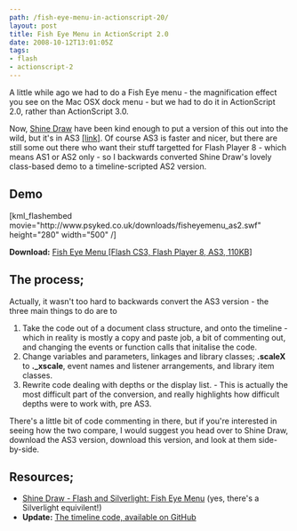 ```yaml
---
path: /fish-eye-menu-in-actionscript-20/
layout: post
title: Fish Eye Menu in ActionScript 2.0
date: 2008-10-12T13:01:05Z
tags:
- flash
- actionscript-2
---
```


A little while ago we had to do a Fish Eye menu - the magnification effect you see on the Mac OSX dock menu - but we had to do it in ActionScript 2.0, rather than ActionScript 3.0.

Now, <a href="http://www.shinedraw.com/" target="_blank">Shine Draw</a> have been kind enough to put a version of this out into the wild, but it's in AS3 <a href="http://www.shinedraw.com/animation-effect/flash-and-silverlight-fish-eye-menu/" target="_blank">[link]</a>. Of course AS3 is faster and nicer, but there are still some out there who want their stuff targetted for Flash Player 8 - which means AS1 or AS2 only - so I backwards converted Shine Draw's lovely class-based demo to a timeline-scripted AS2 version.
<h2>Demo</h2>
[kml_flashembed movie="http://www.psyked.co.uk/downloads/fisheyemenu_as2.swf" height="280" width="500" /]

<strong>Download:</strong> <a href="http://www.psyked.co.uk/wp-content/uploads/2008/10/fisheyemenu_as2.zip" target="_blank">Fish Eye Menu [Flash CS3, Flash Player 8, AS3, 110KB]</a>
<!--more-->
<h2>The process;</h2>
Actually, it wasn't too hard to backwards convert the AS3 version - the three main things to do are to
<ol>
	<li>Take the code out of a document class structure, and onto the timeline - which in reality is mostly a copy and paste job, a bit of commenting out, and changing the events or function calls that initalise the code.</li>
	<li>Change variables and parameters, linkages and library classes; <strong>.scaleX</strong> to <strong>._xscale</strong>, event names and listener arrangements, and library item classes.</li>
	<li>Rewrite code dealing with depths or the display list. - This is actually the most difficult part of the conversion, and really highlights how difficult depths were to work with, pre AS3.</li>
</ol>
There's a little bit of code commenting in there, but if you're interested in seeing how the two compare, I would suggest you head over to Shine Draw, download the AS3 version, download this version, and look at them side-by-side.
<h2>Resources;</h2>
<ul>
	<li><a href="http://www.shinedraw.com/animation-effect/flash-and-silverlight-fish-eye-menu/" target="_blank">Shine Draw - Flash and Silverlight: Fish Eye Menu</a>
(yes, there's a Silverlight equivilent!)</li>
	<li><strong>Update:</strong> <a href="http://gist.github.com/518634" target="_blank">The timeline code, available on GitHub</a></li>
</ul>